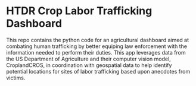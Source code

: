 # HTDR Crop Labor Trafficking Dashboard

This repo contains the python code for an agricultural dashboard aimed at combating human trafficking by better equiping law enforcement with the information needed to perform their duties. This app leverages data from the US Department of Agriculture and their computer vision model, CroplandCROS, in coordination with geospatial data to help identify potential locations for sites of labor trafficking based upon anecdotes from victims.
